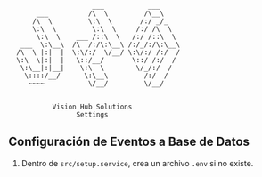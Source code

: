 ```
                     ___           ___     
       ___          /\  \         /\__\    
      /\  \         \:\  \       /:/ _/_   
      \:\  \         \:\  \     /:/ /\  \  
       \:\  \    ___ /::\  \   /:/ /::\  \ 
   ___  \:\__\  /\  /:/\:\__\ /:/_/:/\:\__\
  /\  \ |:|  |  \:\/:/  \/__/ \:\/:/ /:/  /
  \:\  \|:|  |   \::/__/       \::/ /:/  / 
   \:\__|:|__|    \:\  \        \/_/:/  /  
    \::::/__/      \:\__\         /:/  /   
     ~~~~           \/__/         \/__/    

                
           Vision Hub Solutions
                 Settings

```

## Configuración de Eventos a Base de Datos

1. Dentro de `src/setup.service`, crea un archivo `.env` si no existe. 